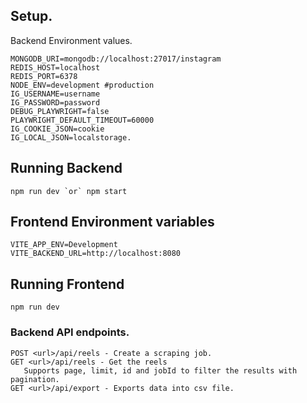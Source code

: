 ## Setup.

Backend Environment values.

```shell
MONGODB_URI=mongodb://localhost:27017/instagram
REDIS_HOST=localhost
REDIS_PORT=6378
NODE_ENV=development #production
IG_USERNAME=username
IG_PASSWORD=password
DEBUG_PLAYWRIGHT=false
PLAYWRIGHT_DEFAULT_TIMEOUT=60000
IG_COOKIE_JSON=cookie
IG_LOCAL_JSON=localstorage.
```

## Running Backend

```shell
npm run dev `or` npm start
```

## Frontend Environment variables

```shell
VITE_APP_ENV=Development
VITE_BACKEND_URL=http://localhost:8080
```

## Running Frontend

```shell
npm run dev
```

### Backend API endpoints.

```
POST <url>/api/reels - Create a scraping job.
GET <url>/api/reels - Get the reels
   Supports page, limit, id and jobId to filter the results with pagination.
GET <url>/api/export - Exports data into csv file.
```
